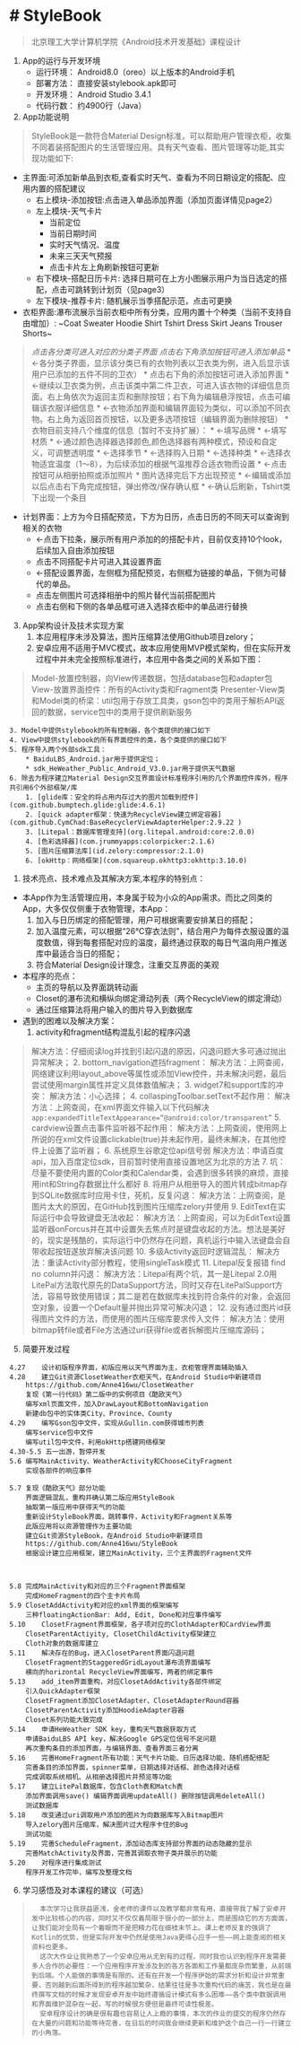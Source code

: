 # # StyleBook
> 北京理工大学计算机学院《Android技术开发基础》课程设计

1. App的运行与开发环境
	* 运行环境： Android8.0（oreo）以上版本的Android手机
	* 部署方法： 直接安装stylebook.apk即可
	* 开发环境： Android Studio 3.4.1
	* 代码行数： 约4900行（Java）
2. App功能说明
> StyleBook是一款符合Material Design标准，可以帮助用户管理衣柜，收集不同着装搭配图片的生活管理应用。具有天气查看、图片管理等功能,其实现功能如下:

* 主界面:可添加新单品到衣柜,查看实时天气、查看为不同日期设定的搭配、应用内置的搭配建议
	* 右上模块-添加按钮:点击进入单品添加界面（添加页面详情见page2）
	* 左上模块-天气卡片
		* 当前定位
		* 当前日期时间
		* 实时天气情况、温度
		* 未来三天天气预报
		* 点击卡片左上角刷新按钮可更新
	* 右下模块-搭配日历卡片: 选择日期可在上方小图展示用户为当日选定的搭配，点击可跳转到计划页（见page3）
	* 左下模块-推荐卡片: 随机展示当季搭配示范，点击可更换
* 衣柜界面:瀑布流展示当前衣柜中所有分类，应用内置十个种类（当前不支持自由增加）: ~Coat Sweater Hoodie Shirt Tshirt Dress Skirt Jeans Trouser Shorts~
> *点击各分类可进入对应的分类子界面*
> *点击右下角添加按钮可进入添加单品*
	* ←各分类子界面，显示该分类已有的衣物列表以卫衣类为例，进入后显示该用户已添加的五件不同的卫衣）
	* 点击右下角的添加按钮可进入添加界面
	* ←继续以卫衣类为例，点击该类中第二件卫衣，可进入该衣物的详细信息页面。右上角依次为返回主页和删除按钮；右下角为编辑悬浮按钮，点击可编辑该衣服详细信息
	* ←衣物添加界面和编辑界面较为类似，可以添加不同衣物。右上角为返回首页按钮，以及更多选项按钮（编辑界面为删除按钮）
	* 衣物目前支持八个维度的信息（暂时不支持扩展）：
		* ←填写品牌
		* ←填写材质
		* ←通过颜色选择器选择颜色,颜色选择器有两种模式，预设和自定义，可调整透明度
		* ←选择季节
		* ←选择购入日期 
		* ←选择种类
		* ←选择衣物适宜温度（1～8），为后续添加的根据气温推荐合适衣物而设置
		* ←点击按钮可从相册拍照或添加照片
		* 图片选择完后下方出现预览
		* ←编辑或添加以后点击右下角完成按钮，弹出修改/保存确认框
		* ←确认后刷新，Tshirt类下出现一个条目
* 计划界面：上方为今日搭配预览，下方为日历，点击日历的不同天可以查询到相关的衣物
	* ←点击下拉条，展示所有用户添加的的搭配卡片，目前仅支持10个look，后续加入自由添加按钮
	* 点击不同搭配卡片可进入其设置界面
	* ←搭配设置界面，左侧框为搭配预览，右侧框为链接的单品，下侧为可替代的单品。
	* 点击左侧图片可选择相册中的照片替代当前搭配图片
	* 点击右侧和下侧的各单品框可进入选择衣柜中的单品进行替换

3. App架构设计及技术实现方案
	1. 本应用程序未涉及算法，图片压缩算法使用Github项目zelory；
	2. 安卓应用不适用于MVC模式，故本应用使用MVP模式架构，但在实际开发过程中并未完全按照标准进行，本应用中各类之间的关系如下图：

> Model-放置控制器，向View传递数据，包括database包和adapter包
> View-放置界面控件：所有的Activity类和Fragment类
> Presenter-View类和Model类的桥梁：util包用于存放工具类，gson包中的类用于解析API返回的数据，service包中的类用于提供刷新服务

	3. Model中提供stylebook的所有控制器，各个类提供的接口如下
	4. View中提供stylebook的所有界面控件的类，各个类提供的接口如下
	5. 程序导入两个外部sdk工具：
		* BaiduLBS_Android.jar用于提供定位；
		* sdk_HeWeather_Public_Android_V3.0.jar用于提供天气数据
	6. 除去为程序建立Material Design交互界面设计标准程序引用的几个界面控件库外，程序共引用6个外部框架/库
		1. [glide库：安全的将占用内存过大的图片加载到控件](com.github.bumptech.glide:glide:4.6.1)
		2. [quick adapter框架：快速为RecycleView建立绑定容器](com.github.CymChad:BaseRecyclerViewAdapterHelper:2.9.22 )
		3. [Litepal：数据库管理支持](org.litepal.android:core:2.0.0)
		4. [色彩选择器](com.jrummyapps:colorpicker:2.1.6)
		5. [图片压缩算法库](id.zelory:compressor:2.1.0)
		6. [okHttp：网络框架](com.squareup.okhttp3:okhttp:3.10.0)
1. 技术亮点、技术难点及其解决方案,本程序的特别点：
* 本App作为生活管理应用，本身属于较为小众的App需求。而比之同类的App，大多仅仅侧重于衣物管理，本App：
	1. 加入与日历绑定的搭配管理，用户可根据需要安排某日的搭配；
	2. 加入温度元素，可以根据“26℃穿衣法则”，结合用户为每件衣服设置的温度数值，得到每套搭配对应的温度，最终通过获取的每日气温向用户推送库中最适合当日的搭配；
	3. 符合Material Design设计理念，注重交互界面的美观
* 本程序的亮点：
	* 主页的导航以及界面跳转动画
	* Closet的瀑布流和横纵向绑定滑动列表（两个RecycleView的绑定滑动）
	* 通过压缩算法将用户输入的图片导入到数据库
* 遇到的困难以及解决方案：
	1. activity和fragment结构混乱引起的程序闪退
> 解决方法：仔细阅读log并找到引起闪退的原因，闪退问题大多可通过抛出异常解决；
	2. bottom_navigation遮挡fragment：
> 解决方法：上网查阅，网络建议利用layout_above等属性或添加View控件，并未解决问题，最后尝试使用margin属性并定义具体数值解决；
	3. widget7和support库的冲突：
> 解决方法：小心选择；
	4. collaspingToolbar.setText不起作用：
> 解决方法：上网查阅，在xml界面文件输入以下代码解决
`app:expandedTitleTextAppearance=“@android:color/transparent”`
	5. cardview设置点击事件监听器不起作用：
> 解决方法：上网查阅，使用网上所说的在xml文件设置clickable(true)并未起作用，最终未解决，在其他控件上设置了监听器；
	6. 系统原生谷歌定位api信号弱
> 解决方法：申请百度api，加入百度定位sdk，目前暂时使用直接设置地区为北京的方法
	7. 坑：尽量不要使用内置的Color类和Calendar类，会遇到很多转换的麻烦，直接用int和String存数据比什么都好
	8. 将用户从相册导入的图片转成bitmap存到SQLite数据库时应用卡住，死机，反复闪退：
> 解决方法：上网查阅，是图片太大的原因，在GitHub找到图片压缩库zelory并使用
	9. EditText在实际运行中会导致键盘无法收起：
> 解决方法：上网查阅，可以为EditText设置监听器onForcus并在其中设置失去焦点时是键盘收起的方法。想法是美好的，现实是残酷的，实际运行中仍然存在问题，真机运行中输入法键盘会自带收起按钮遂放弃解决该问题
	10. 多级Activity返回时逻辑混乱：
> 解决方法：重读Activity部分教程，使用singleTask模式
	11. Litepal反复报错 find no column并闪退：
> 解决方法：Litepal有两个坑，其一是Litepal 2.0用LitePal方法取代原先的DataSupport方法，同时又存在LitePalSupport方法，容易导致使用错误；其二是若在数据库未找到符合条件的对象，会返回空对象，设置一个Default量并抛出异常可解决闪退；
	12. 没有通过图片id获得图片文件的方法，而使用的图片压缩库要求传入文件：
> 解决方法：使用bitmap转file或者File方法通过uri获得file或者拆解图片压缩库源码；
5. 简要开发过程
```
4.27	设计初版程序界面，初版应用以天气界面为主，衣柜管理界面辅助插入
4.28	建立Git资源ClosetWeather衣柜天气，在Android Studio中新建项目
	https://github.com/Anne416wu/ClosetWeather
	复现《第一行代码》第二版中的实例项目《酷欧天气》
	编写xml页面文件，加入DrawLayout和BottomNavigation
	新建db包中的实体类City、Province、County
4.29	编写Gson包中文件，实现从Gullin.com获得城市列表
	编写service包中文件
	编写util包中文件，利用okHttp搭建网络框架
4.30-5.5 五一出游，暂停开发
5.6	编写MainActivity、WeatherActivity和ChooseCityFragment
	实现各部件的响应事件

5.7	复现《酷欧天气》部分功能
	界面逻辑混乱，重构并确认第二版应用StyleBook
	抽取第一版应用中获得天气的功能
	重新设计StyleBook界面，跳转事件，Activity和Fragment关系等
	此版应用将以资源管理作为主要功能
	建立Git资源StyleBook，在Android Studio中新建项目
	https://github.com/Anne416wu/StyleBook
	根据设计建立应用框架，建立MainActivity，三个主界面的Fragment文件



5.8	完成MainActivity和对应的三个Fragment界面框架
	完成HomeFragment的四个主卡片布局
5.9	ClosetAddActivity和对应的xml界面的框架编写
	三种floatingActionBar: Add, Edit, Done和对应事件编写
5.10	ClosetFragment界面框架，各子项对应的ClothAdapter和CardView界面
	ClosetParentActiyity, ClosetChildActivity框架建立
	Cloth对象的数据库建立
5.11	解决存在的Bug，进入ClosetParent界面闪退问题
	ClosetFragment的StaggeredGridLayout瀑布流界面编写
	横向的horizontal RecycleView界面编写，两者的绑定事件
5.13	add_item界面重构，对应ClosetAddActivity各部件绑定
	引入QuickAdapter框架
	ClosetFragment添加ClosetAdapter、ClosetAdapterRound容器
	ClosetParentActivity添加HoodieAdapter容器
	Closet系列功能大致完成
5.14	申请HeWeather SDK key，重构天气数据获取方式
	申请BaiduLBS API key，解决Google GPS定位信号不足问题
	再次重构条目的添加界面，与编辑界面、查看界面三者分离
5.16	完善HomeFragment所有功能：天气卡片功能、日历选择功能、随机搭配搭配
	完善条目的添加界面，spinner菜单，日期选择对话框、颜色选择对话框
	完成调取系统相机、从相册选择图片并预览等功能
5.17	建立LitePal数据库，包含Cloth表和Match表
	添加界面调用save() 编辑界面调用updateAll() 删除按钮调用deleteAll()
	测试数据库
5.18	改变通过uri调取用户添加的图片为向数据库写入Bitmap图片
	导入zelory图片压缩库，解决图片过大程序卡住的Bug
	测试功能
5.19	完善ScheduleFragment，添加动态库支持部分界面的动态隐藏的显示
	完善MatchActivity及界面，完善其调取衣物子类并展示的功能
5.20	对程序进行集成测试
	程序开发工作完毕，编写及整理文档
```
6. 学习感悟及对本课程的建议（可选）
> 		本次学习让我获益匪浅，金老师的课件以及教学都非常有用，直接带我了解了安卓开发中比较核心的内容，同时又不仅仅着局限于很小的一部分上，而是围绕它的方方面面，让我们能对全局有一个着眼而不是把精力花在细枝末节上。课上老师反复的强调了Kotlin的优势，但是实际开发中仍然是使用Java更得心应手一些——网上能查阅的相关资料也更多。
> 		这次大作业让我熟悉了一个安卓应用从无到有的过程，同时我也认识到程序开发需要多人合作的必要性：一个应用程序开发涉及到的各方各面和工作量都庞杂而繁重，从前端到后端。个人能做的事情是有限的。还有在开发一个程序伊始的需求分析和设计非常重要，否则越到后面所得到的程序越加繁杂，结果往往是多次重构代码的痛苦，我也是在最终撰写文档的时候才发现安卓开发中始终遵循设计模式有多么困难——各个类中数据调用和界面维护混杂在一起，写的时候很方便但是最终可读性极差。
> 		安卓程序设计的确是很有趣也容易让人上瘾的事情，本次的作业的提交的程序仍然存在大量的问题和功能等待完善，在日后的时间我会继续更新和维护这个自己一行一行建立的小角落。
